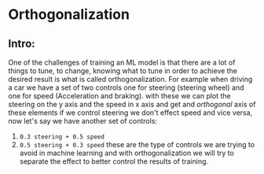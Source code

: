 # Orthogonalization

## Intro:
One of the challenges of training an ML model is that there are a lot of things to tune, to change, knowing what to tune in order to achieve the desired result is what is called orthogonalization.
For example when driving a car we have a set of two controls one for steering (steering wheel) and one for speed (Acceleration and braking). with these we can plot the steering on the y axis and the speed in x axis and get and *orthogonal* axis of these elements if we control steering we don't effect speed and vice versa, now let's say we have another set  of controls: 
1. `0.3 steering + 0.5 speed`
2. `0.5 steering + 0.3 speed`
these are the type of controls we are trying to avoid in machine learning and with orthogonalization we will try to separate the effect to better control the results of training.



